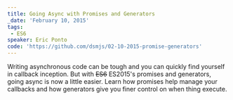 ```yaml
---
title: Going Async with Promises and Generators
_date: 'February 10, 2015'
tags:
 - ES6
speaker: Eric Ponto
code: 'https://github.com/dsmjs/02-10-2015-promise-generators'
---
```


Writing asynchronous code can be tough and you can quickly find yourself in callback inception. But with <s>ES6</s> ES2015's promises and generators, going async is now a little easier. Learn how promises help manage your callbacks and how generators give you finer control on when thing execute.
